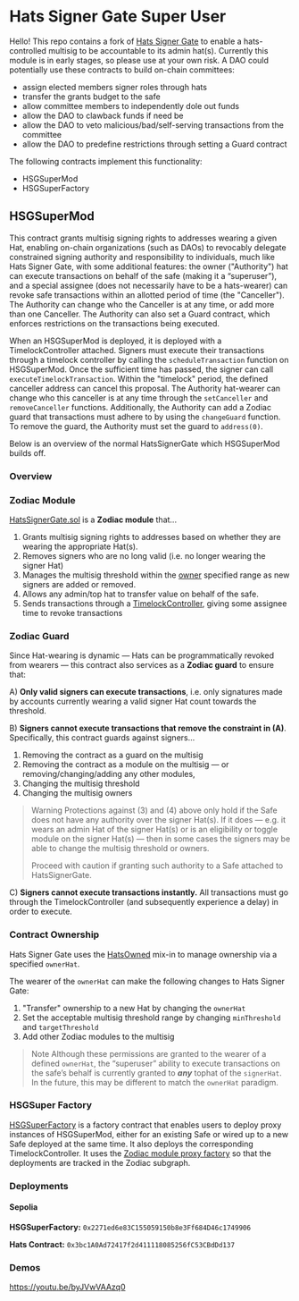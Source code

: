 # Hats Signer Gate Super User

Hello! This repo contains a fork of [Hats Signer Gate](https://github.com/Hats-Protocol/hats-zodiac) to enable a hats-controlled multisig to be accountable to its admin hat(s). Currently this module is in early stages, so please use at your own risk. A DAO could potentially use these contracts to build on-chain committees:

- assign elected members signer roles through hats
- transfer the grants budget to the safe
- allow committee members to independently dole out funds
- allow the DAO to clawback funds if need be
- allow the DAO to veto malicious/bad/self-serving transactions from the committee
- allow the DAO to predefine restrictions through setting a Guard contract

The following contracts implement this functionality:

- HSGSuperMod
- HSGSuperFactory

## HSGSuperMod

This contract grants multisig signing rights to addresses wearing a given Hat, enabling on-chain organizations (such as DAOs) to revocably delegate constrained signing authority and responsibility to individuals, much like Hats Signer Gate, with some additional features: the owner ("Authority") hat can execute transactions on behalf of the safe (making it a “superuser”), and a special assignee (does not necessarily have to be a hats-wearer) can revoke safe transactions within an allotted period of time (the "Canceller"). The Authority can change who the Canceller is at any time, or add more than one Canceller. The Authority can also set a Guard contract, which enforces restrictions on the transactions being executed.

When an HSGSuperMod is deployed, it is deployed with a TimelockController attached. Signers must execute their transactions through a timelock controller by calling the `scheduleTransaction` function on HSGSuperMod. Once the sufficient time has passed, the signer can call `executeTimelockTransaction`. Within the "timelock" period, the defined canceller address can cancel this proposal. The Authority hat-wearer can change who this canceller is at any time through the `setCanceller` and `removeCanceller` functions. Additionally, the Authority can add a Zodiac guard that transactions must adhere to by using the `changeGuard` function. To remove the guard, the Authority must set the guard to `address(0)`.

Below is an overview of the normal HatsSignerGate which HSGSuperMod builds off.

### Overview

### Zodiac Module

[HatsSignerGate.sol](https://github.com/Heph789/hsg-superuser/blob/dev/src/HSGSuperMod.sol) is a **Zodiac module** that...

1. Grants multisig signing rights to addresses based on whether they are wearing the appropriate Hat(s).
2. Removes signers who are no long valid (i.e. no longer wearing the signer Hat)
3. Manages the multisig threshold within the [owner](#contract-ownership) specified range as new signers are added or removed.
4. Allows any admin/top hat to transfer value on behalf of the safe.
5. Sends transactions through a [TimelockController](https://docs.openzeppelin.com/contracts/4.x/api/governance#TimelockController), giving some assignee time to revoke transactions

### Zodiac Guard

Since Hat-wearing is dynamic — Hats can be programmatically revoked from wearers — this contract also services as a **Zodiac guard** to ensure that:

A) **Only valid signers can execute transactions**, i.e. only signatures made by accounts currently wearing a valid signer Hat count towards the threshold.

B) **Signers cannot execute transactions that remove the constraint in (A)**. Specifically, this contract guards against signers...

1. Removing the contract as a guard on the multisig
2. Removing the contract as a module on the multisig — or removing/changing/adding any other modules,
3. Changing the multisig threshold
4. Changing the multisig owners

> Warning
> Protections against (3) and (4) above only hold if the Safe does not have any authority over the signer Hat(s). If it does — e.g. it wears an admin Hat of the signer Hat(s) or is an eligibility or toggle module on the signer Hat(s) — then in some cases the signers may be able to change the multisig threshold or owners.
>
> Proceed with caution if granting such authority to a Safe attached to HatsSignerGate.

C) **Signers cannot execute transactions instantly.** All transactions must go through the TimelockController (and subsequently experience a delay) in order to execute.

### Contract Ownership

Hats Signer Gate uses the [HatsOwned](https://github.com/Hats-Protocol/hats-auth/) mix-in to manage ownership via a specified `ownerHat`.

The wearer of the `ownerHat` can make the following changes to Hats Signer Gate:

1. "Transfer" ownership to a new Hat by changing the `ownerHat`
2. Set the acceptable multisig threshold range by changing `minThreshold` and `targetThreshold`
3. Add other Zodiac modules to the multisig

> Note
> Although these permissions are granted to the wearer of a defined `ownerHat`, the “superuser” ability to execute transactions on the safe’s behalf is currently granted to **_any_** tophat of the `signerHat`. In the future, this may be different to match the `ownerHat` paradigm.

### HSGSuper Factory

[HSGSuperFactory](https://github.com/Heph789/hsg-superuser/blob/dev/src/HatsSignerGateFactory.sol) is a factory contract that enables users to deploy proxy instances of HSGSuperMod, either for an existing Safe or wired up to a new Safe deployed at the same time. It also deploys the corresponding TimelockController. It uses the [Zodiac module proxy factory](https://github.com/gnosis/zodiac/blob/master/contracts/factory/ModuleProxyFactory.sol) so that the deployments are tracked in the Zodiac subgraph.

### Deployments

#### Sepolia
**HSGSuperFactory:** ```0x2271ed6e83C155059150b8e3Ff684D46c1749906```

**Hats Contract:** ```0x3bc1A0Ad72417f2d411118085256fC53CBdDd137```

### Demos
https://youtu.be/byJVwVAAzq0

